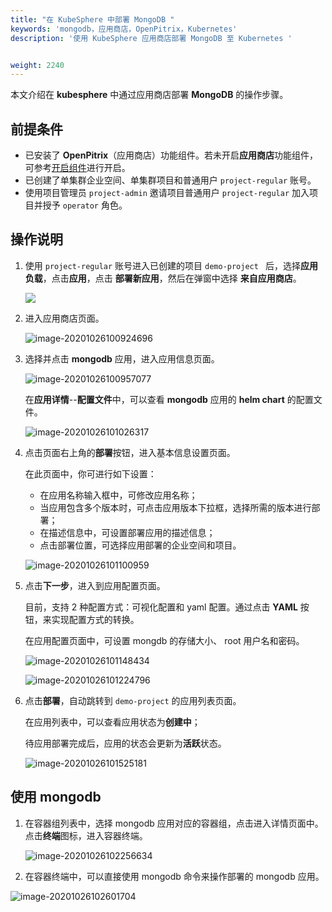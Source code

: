 ```yaml
---
title: "在 KubeSphere 中部署 MongoDB "
keywords: 'mongodb，应用商店，OpenPitrix，Kubernetes'
description: '使用 KubeSphere 应用商店部署 MongoDB 至 Kubernetes '


weight: 2240
---
```


本文介绍在 **kubesphere** 中通过应用商店部署 **MongoDB** 的操作步骤。

## 前提条件

- 已安装了 **OpenPitrix**（应用商店）功能组件。若未开启**应用商店**功能组件，可参考[开启组件](https://kubesphere.io/docs/pluggable-components/app-store/)进行开启。
- 已创建了单集群企业空间、单集群项目和普通用户 `project-regular` 账号。
- 使用项目管理员 `project-admin` 邀请项目普通用户 `project-regular` 加入项目并授予 `operator` 角色。

## 操作说明

1. 使用 `project-regular` 账号进入已创建的项目 `demo-project ` 后，选择**应用负载**，点击**应用**，点击 **部署新应用**，然后在弹窗中选择 **来自应用商店**。

   ![](https://sh1a.qingstor.com/ks-website-image/pic/image-20201021143316670.png)

2. 进入应用商店页面。

   ![image-20201026100924696](https://sh1a.qingstor.com/ks-website-image/pic/image-20201026100924696.png)

3. 选择并点击 **mongodb** 应用，进入应用信息页面。

   ![image-20201026100957077](https://sh1a.qingstor.com/ks-website-image/pic/image-20201026100957077.png)

   在**应用详情**--**配置文件**中，可以查看 **mongodb** 应用的 **helm chart** 的配置文件。

   ![image-20201026101026317](https://sh1a.qingstor.com/ks-website-image/pic/image-20201026101026317.png)

4. 点击页面右上角的**部署**按钮，进入基本信息设置页面。

   在此页面中，你可进行如下设置：

   - 在应用名称输入框中，可修改应用名称；
   - 当应用包含多个版本时，可点击应用版本下拉框，选择所需的版本进行部署；
   - 在描述信息中，可设置部署应用的描述信息；
   - 点击部署位置，可选择应用部署的企业空间和项目。

   ![image-20201026101100959](https://sh1a.qingstor.com/ks-website-image/pic/image-20201026101100959.png)

5. 点击**下一步**，进入到应用配置页面。

   目前，支持 2 种配置方式：可视化配置和 yaml 配置。通过点击 **YAML** 按钮，来实现配置方式的转换。

   在应用配置页面中，可设置 mongdb 的存储大小、 root 用户名和密码。

   ![image-20201026101148434](https://sh1a.qingstor.com/ks-website-image/pic/image-20201026101148434.png)

   ![image-20201026101224796](https://sh1a.qingstor.com/ks-website-image/pic/image-20201026101224796.png)

6. 点击**部署**，自动跳转到 `demo-project` 的应用列表页面。

   在应用列表中，可以查看应用状态为**创建中**；

   待应用部署完成后，应用的状态会更新为**活跃**状态。

   ![image-20201026101525181](https://sh1a.qingstor.com/ks-website-image/pic/image-20201026101525181.png)

## 使用 mongodb 

1. 在容器组列表中，选择 mongodb 应用对应的容器组，点击进入详情页面中。点击**终端**图标，进入容器终端。

   ![image-20201026102256634](https://sh1a.qingstor.com/ks-website-image/pic/image-20201026102256634.png)

2. 在容器终端中，可以直接使用 mongodb 命令来操作部署的 mongodb 应用。

![image-20201026102601704](https://sh1a.qingstor.com/ks-website-image/pic/image-20201026102601704.png)